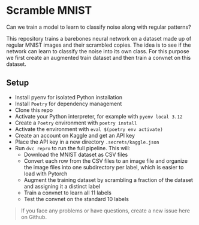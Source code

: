 # Scramble MNIST 
Can we train a model to learn to classify noise along with regular patterns?

This repository trains a barebones neural network on a dataset made up of regular MNIST images and their scrambled copies. The idea is to see if the network can learn to classify the noise into its own class. For this purpose we first create an augmented train dataset and then train a convnet on this dataset. 

## Setup
- Install pyenv for isolated Python installation
- Install `Poetry` for dependency management
- Clone this repo
- Activate your Python interpreter, for example with `pyenv local 3.12`
- Create a `Poetry` environment with `poetry install`
- Activate the environment with `eval $(poetry env activate)`
- Create an account on Kaggle and get an API key
- Place the API key in a new directory `.secrets/kaggle.json`
- Run `dvc repro` to run the full pipeline. This will:
    - Download the MNIST dataset as CSV files
    - Convert each row from the CSV files to an image file and organize the image files into one subdirectory per label, which is easier to load with Pytorch
    - Augment the training dataset by scrambling a fraction of the dataset and assigning it a distinct label
    - Train a convnet to learn all 11 labels
    - Test the convnet on the standard 10 labels 

> If you face any problems or have questions, create a new issue here on Github.
